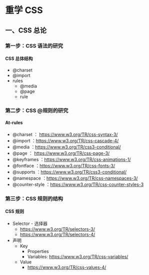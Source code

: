 # 重学 CSS

## 一、CSS 总论
### 第一步：CSS 语法的研究
#### CSS 总体结构
* @charset
* @import
* rules
  * @media
  * @page
  * rule

### 第二步：CSS @规则的研究
#### At-rules
* @charset ： https://www.w3.org/TR/css-syntax-3/  
* @import ：https://www.w3.org/TR/css-cascade-4/  
* @media ：https://www.w3.org/TR/css3-conditional/  
* @page ： https://www.w3.org/TR/css-page-3/  
* @keyframes ：https://www.w3.org/TR/css-animations-1/  
* @fontface ：https://www.w3.org/TR/css-fonts-3/  
* @supports ：https://www.w3.org/TR/css3-conditional/  
* @namespace ：https://www.w3.org/TR/css-namespaces-3/  
* @counter-style ：https://www.w3.org/TR/css-counter-styles-3   

### 第三步：CSS 规则的结构
#### CSS 规则
* Selector - 选择器
  * https://www.w3.org/TR/selectors-3/  
  * https://www.w3.org/TR/selectors-4/  
* 声明
  * Key
    * Properties
    * Variables: https://www.w3.org/TR/css-variables/  
  * Value
    * https://www.w3.org/TR/css-values-4/  



